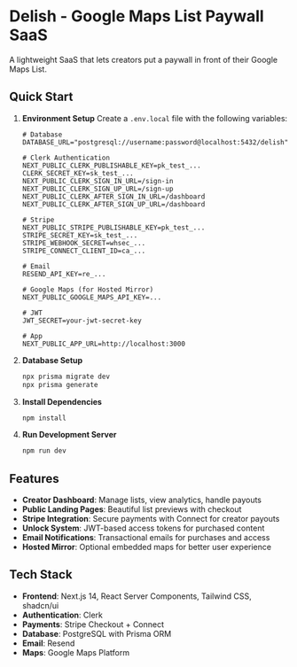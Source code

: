 # Delish - Google Maps List Paywall SaaS

A lightweight SaaS that lets creators put a paywall in front of their Google Maps List.

## Quick Start

1. **Environment Setup**
   Create a `.env.local` file with the following variables:

   ```env
   # Database
   DATABASE_URL="postgresql://username:password@localhost:5432/delish"

   # Clerk Authentication
   NEXT_PUBLIC_CLERK_PUBLISHABLE_KEY=pk_test_...
   CLERK_SECRET_KEY=sk_test_...
   NEXT_PUBLIC_CLERK_SIGN_IN_URL=/sign-in
   NEXT_PUBLIC_CLERK_SIGN_UP_URL=/sign-up
   NEXT_PUBLIC_CLERK_AFTER_SIGN_IN_URL=/dashboard
   NEXT_PUBLIC_CLERK_AFTER_SIGN_UP_URL=/dashboard

   # Stripe
   NEXT_PUBLIC_STRIPE_PUBLISHABLE_KEY=pk_test_...
   STRIPE_SECRET_KEY=sk_test_...
   STRIPE_WEBHOOK_SECRET=whsec_...
   STRIPE_CONNECT_CLIENT_ID=ca_...

   # Email
   RESEND_API_KEY=re_...

   # Google Maps (for Hosted Mirror)
   NEXT_PUBLIC_GOOGLE_MAPS_API_KEY=...

   # JWT
   JWT_SECRET=your-jwt-secret-key

   # App
   NEXT_PUBLIC_APP_URL=http://localhost:3000
   ```

2. **Database Setup**
   ```bash
   npx prisma migrate dev
   npx prisma generate
   ```

3. **Install Dependencies**
   ```bash
   npm install
   ```

4. **Run Development Server**
   ```bash
   npm run dev
   ```

## Features

- **Creator Dashboard**: Manage lists, view analytics, handle payouts
- **Public Landing Pages**: Beautiful list previews with checkout
- **Stripe Integration**: Secure payments with Connect for creator payouts
- **Unlock System**: JWT-based access tokens for purchased content
- **Email Notifications**: Transactional emails for purchases and access
- **Hosted Mirror**: Optional embedded maps for better user experience

## Tech Stack

- **Frontend**: Next.js 14, React Server Components, Tailwind CSS, shadcn/ui
- **Authentication**: Clerk
- **Payments**: Stripe Checkout + Connect
- **Database**: PostgreSQL with Prisma ORM
- **Email**: Resend
- **Maps**: Google Maps Platform